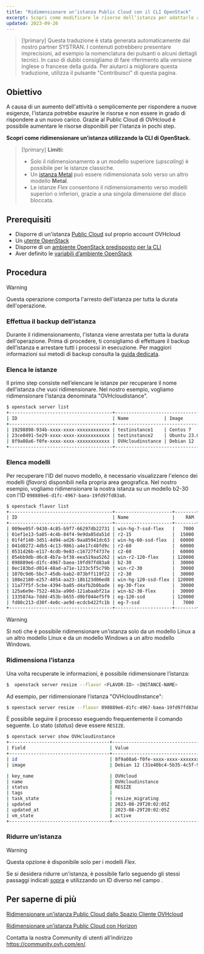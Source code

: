 ```yaml
---
title: "Ridimensionare un’istanza Public Cloud con il CLI OpenStack"
excerpt: Scopri come modificare le risorse dell’istanza per adattarle a un aumento dell’attività
updated: 2023-09-26
---
```


> [!primary]
> Questa traduzione è stata generata automaticamente dal nostro partner SYSTRAN. I contenuti potrebbero presentare imprecisioni, ad esempio la nomenclatura dei pulsanti o alcuni dettagli tecnici. In caso di dubbi consigliamo di fare riferimento alla versione inglese o francese della guida. Per aiutarci a migliorare questa traduzione, utilizza il pulsante "Contribuisci" di questa pagina.
>

## Obiettivo

A causa di un aumento dell'attività o semplicemente per rispondere a nuove esigenze, l'istanza potrebbe esaurire le risorse e non essere in grado di rispondere a un nuovo carico. Grazie al Public Cloud di OVHcloud è possibile aumentare le risorse disponibili per l'istanza in pochi step.

**Scopri come ridimensionare un’istanza utilizzando la CLI di OpenStack.**

> [!primary]
> **Limiti:**
>
> - Solo il ridimensionamento a un modello superiore (*upscaling*) è possibile per le istanze classiche.
> - Un [istanza Metal](https://www.ovhcloud.com/it/public-cloud/metal-instances/) può essere ridimensionata solo verso un altro modello **Metal**.
> - Le istanze *Flex* consentono il ridimensionamento verso modelli superiori o inferiori, grazie a una singola dimensione del disco bloccata.
>

## Prerequisiti

- Disporre di un'istanza [Public Cloud](https://www.ovhcloud.com/it/public-cloud/) sul proprio account OVHcloud
- Un [utente OpenStack](create_and_delete_a_user1.)
- Disporre di un [ambiente OpenStack predisposto per la CLI](prepare_the_environment_for_using_the_openstack_api1.)
- Aver definito le [variabili d’ambiente OpenStack](loading_openstack_environment_variables1.)

## Procedura

> [!warning]
>
> Questa operazione comporta l'arresto dell'istanza per tutta la durata dell'operazione.
>

### Effettua il backup dell’istanza

Durante il ridimensionamento, l'istanza viene arrestata per tutta la durata dell'operazione. Prima di procedere, ti consigliamo di effettuare il backup dell’istanza e arrestare tutti i processi in esecuzione. Per maggiori informazioni sui metodi di backup consulta la [guida dedicata](save_an_instance1.).

### Elenca le istanze

Il primo step consiste nell’elencare le istanze per recuperare il nome dell’istanza che vuoi ridimensionare. Nel nostro esempio, vogliamo ridimensionare l’istanza denominata "OVHcloudistance".

```bash
$ openstack server list
+--------------------------------------+----------------------------------------------------------------+--------+---------------------------------------------+
| ID                                   | Name             | Image      | Flavor |        | Status | Networks                                    | 
+--------------------------------------+----------------------------------------------------------------+--------+---------------------------------------------+
| 19298898-934b-xxxx-xxxx-xxxxxxxxxxxx | testinstance1    | Centos 7     | d2-2 |        | ACTIVE | Ext-Net=111.112.113.9, 2607:5300:xxx:xxxx::ae9                                                       
| 23ce0491-5e29-xxxx-xxxx-xxxxxxxxxxxx | testinstance2    | Ubuntu 23.04 | d2-2 |        | ACTIVE | Ext-Net=111.112.113.61, 2607:5300:xxx:xxxx::c0a                                                          
| 8f9a08a6-f0fe-xxxx-xxxx-xxxxxxxxxxxx | OVHcloudinstance | Debian 12    | b2-7 |        | ACTIVE | Ext-Net=111.112.113.200, 2607:5300:xxx:xxxx::9a3                                  
+--------------------------------------+----------------------------------------------------------------+--------+----------------------------------------------+
```

### Elenca modelli <a name="flavorlist"></a>

Per recuperare l'ID del nuovo modello, è necessario visualizzare l'elenco dei modelli (*flavors*) disponibili nella propria area geografica. Nel nostro esempio, vogliamo ridimensionare la nostra istanza su un modello b2-30 con l'ID `098889e6-d1fc-4967-baea-19fd97fd83a8`.

```bash
$ openstack flavor list
+--------------------------------------+---------------------+--------+------+-----------+-------+-----------+
| ID                                   | Name                |    RAM | Disk | Ephemeral | VCPUs | Is Public |
+--------------------------------------+---------------------+--------+------+-----------+-------+-----------+
| 009ee05f-9430-4c85-b9f7-66297db22731 | win-hg-7-ssd-flex   |   7000 |   50 |         0 |     2 | True      |
| 01ef1e13-5a85-4c4b-84f4-9e9da85da51d | r2-15               |  15000 |   50 |         0 |     2 | True      |
| 01f4f140-3d51-4d94-ad26-9aa85941dc63 | win-hg-60-ssd-flex  |  60000 |   50 |         0 |    16 | True      |
| 041d0272-4db5-4c13-9861-a4e17c48fd9c | r2-60               |  60000 |  100 |         0 |     4 | True      |
| 0531d26b-e117-4cdb-9e83-c16727f4737e | c2-60               |  60000 |  400 |         0 |    16 | True      |
| 05ebb9db-d6c8-4b7a-bf38-eea519aa5262 | win-r2-120-flex     | 120000 |   50 |         0 |     8 | True      |
| 098889e6-d1fc-4967-baea-19fd97fd83a8 | b2-30               |  30000 |  200 |         0 |     8 | True      |
| 0ec183bd-d014-48ad-a71e-1233c5f5c79b | win-r2-30           |  30000 |   50 |         0 |     2 | True      |
| 1070c9d6-5bc7-45db-bab2-073bff119f22 | r2-30               |  30000 |   50 |         0 |     2 | True      |
| 108e2180-e257-4054-aa23-18b123d06ed8 | win-hg-120-ssd-flex | 120000 |   50 |         0 |    32 | True      |
| 11a77f5f-5cbe-4394-ba85-d4afb2b0bade | eg-30-flex          |  30000 |   50 |         0 |     8 | True      |
| 125a6e9e-7522-463a-a90d-121abaabf21a | win-b2-30-flex      |  30000 |   50 |         0 |     8 | True      |
| 1335874a-7ddd-453b-b655-d9bf044ef5f9 | eg-120-ssd          | 120000 |  800 |         0 |    32 | True      |
| fd80c213-d30f-4e0c-ae9d-ecdcb422fc1b | eg-7-ssd            |   7000 |  100 |         0 |     2 | True      |
+--------------------------------------+---------------------+--------+------+-----------+-------+-----------+
```

> [!warning]
> Si noti che è possibile ridimensionare un'istanza solo da un modello Linux a un altro modello Linux e da un modello Windows a un altro modello Windows.

### Ridimensiona l’istanza

Una volta recuperate le informazioni, è possibile ridimensionare l’istanza:

```bash
$  openstack server resize --flavor <FLAVOR-ID> <INSTANCE-NAME>
```

Ad esempio, per ridimensionare l’istanza "OVHcloudInstance":

```bash
$ openstack server resize --flavor 098889e6-d1fc-4967-baea-19fd97fd83a8 OVHcloudinstance
```

È possibile seguire il processo eseguendo frequentemente il comando seguente. Lo stato (*status*) deve essere `RESIZE`.

```bash
$ openstack server show OVHcloudinstance
+-------------------------------------+----------------------------------------------------------------------------------------------------------------------------------------------------------------------------------------------------+
| Field                               | Value                                                                                                                                                                                              |
+-------------------------------------+----------------------------------------------------------------------------------------------------------------------------------------------------------------------------------------------------+
| id                                  | 8f9a08a6-f0fe-xxxx-xxxx-xxxxxxxxxxxx                                                                                                                                                              |
| image                               | Debian 12 (31e40bc4-5b35-4c5f-96ff-37df3660dec0)                                                                                                                                                   |

| key_name                            | OVHcloud                                                                                                                                                                                               |
| name                                | OVHcloudinstance                                                                                                                                                                                     |
| status                              | RESIZE                                                                                                                                                                                             |
| tags                                |                                                                                                                                                                                                    |
| task_state                          | resize_migrating                                                                                                                                                                                   |
| updated                             | 2023-08-29T20:02:05Z                                                                                                                                                                               |
| updated_at                          | 2023-08-29T20:02:05Z                                                                                                                                                                               |
| vm_state                            | active           
+-------------------------------------+----------------------------------------------------------------------------------------------------------------------------------------------------------------------------------------------------+
```

### Ridurre un’istanza

> [!warning]
> Questa opzione è disponibile solo per i modelli *Flex*.
>

Se si desidera ridurre un'istanza, è possibile farlo seguendo gli stessi passaggi indicati [sopra](#flavorlist.) e utilizzando un ID diverso nel campo <FLAVOR-ID>.

## Per saperne di più

[Ridimensionare un’istanza Public Cloud dallo Spazio Cliente OVHcloud](resize_instance_manager1.)

[Ridimensionare un’istanza Public Cloud con Horizon](resize_of_an_instance1.)

Contatta la nostra Community di utenti all’indirizzo <https://community.ovh.com/en/>.